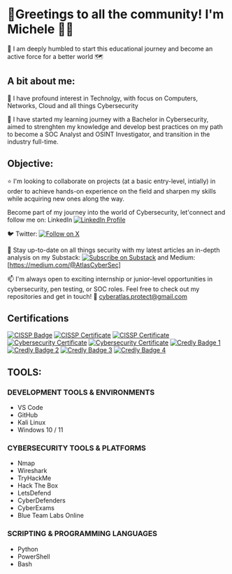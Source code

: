 # 👋Greetings to all the community! I'm Michele 🙋‍♂️
🤝 I am deeply humbled to start this educational journey and become an active force for a better world 🗺️

## A bit about me:
👀 I have profound interest in Technolgy, with focus on Computers, Networks, Cloud and all things Cybersecurity 

🌱 I have started my learning journey with a Bachelor in Cybersecurity, aimed to strenghten my knowledge and develop best practices on my path to become a SOC Analyst and OSINT Investigator, and transition in the industry full-time.

## Objective:
⭐ I'm looking to collaborate on projects (at a basic entry-level, intially) in order to achieve hands-on experience on the field and sharpen my skills while acquiring new ones along the way.

Become part of my journey into the world of Cybersecurity, let'connect and follow me on:
LinkedIn [![LinkedIn Profile](https://img.shields.io/badge/LinkedIn-Michele%20Filandro-blue?style=flat-square&logo=linkedin)](https://www.linkedin.com/in/michele-filandro-atlas-security/)


🐦 Twitter: 
[![Follow on X](https://img.shields.io/badge/X-@Atl4sCyberSec-1DA1F2?style=flat-square&logo=twitter)](https://x.com/Atl4sCyberSec)

📑 Stay up-to-date on all things security with my latest articles an in-depth analysis on my Substack:
[![Subscribe on Substack](https://img.shields.io/badge/Substack-AtlasProtect-orange?style=flat-square&logo=substack)](https://substack.com/@atlasprotect?r=1f5xo4&utm_campaign=profile&utm_medium=profile-page)
 and Medium: [https://medium.com/@AtlasCyberSec] 
 
📫 I'm always open to exciting internship or junior-level opportunities in cybersecurity, pen testing, or SOC roles. Feel free to check out my repositories and get in touch! 📧 cyberatlas.protect@gmail.com
      

## Certifications

[![CISSP Badge](https://img.shields.io/badge/CISSP-Let%27sDefend-blue?logo=letsdefend&style=flat-square)](https://app.letsdefend.io/my-rewards/detail/af4cabe4778547beaf379edff34a4a56)
[![CISSP Certificate](https://img.shields.io/badge/CISSP-Basel%20Institute-blueviolet?style=flat-square&logo=graduation-cap)](https://learn.baselgovernance.org/mod/customcert/verify_certificate.php?code=6UPOI5FziI&qrcode=1)
[![CISSP Certificate](https://img.shields.io/badge/CISSP-IBM%20SkillsBuild-0f62fe?style=flat-square&logo=ibm)](https://courses.skillsbuild.skillsnetwork.site/certificates/1b0d14c95ca5460592fa255f37ca7f40)
[![Cybersecurity Certificate](https://img.shields.io/badge/Cybersecurity-IBM%20SkillsBuild-0f62fe?style=flat-square&logo=ibm)](https://courses.skillsbuild.skillsnetwork.site/certificates/6361b0078e8f41b696c700230a0b6c26)
[![Cybersecurity Certificate](https://img.shields.io/badge/Cybersecurity-IBM%20SkillsBuild-0f62fe?style=flat-square&logo=ibm)](https://courses.skillsbuild.skillsnetwork.site/certificates/804ea5422b9b475e8f15a9d406522224)
[![Credly Badge 1](https://img.shields.io/badge/Certifications-Credly%20Badge%201-1A74D9?style=flat-square)](https://www.credly.com/badges/8c13d126-6a2b-49b2-8f4e-0f468fceb60f/linked_in_profile)
[![Credly Badge 2](https://img.shields.io/badge/Certifications-Credly%20Badge%202-1A74D9?style=flat-square)](https://www.credly.com/badges/0d0d9d19-bbf5-424f-8780-01080a7a781e/linked_in_profile)
[![Credly Badge 3](https://img.shields.io/badge/Certifications-Credly%20Badge%203-1A74D9?style=flat-square)](https://www.credly.com/badges/c5679763-1543-4f47-8163-26c1c3f3cd5d/linked_in_profile)
[![Credly Badge 4](https://img.shields.io/badge/Certifications-Credly%20Badge%204-1A74D9?style=flat-square)](https://www.credly.com/badges/a3ff5c4f-4eb2-4614-8ad4-c07076624c94/linked_in_profile)

## TOOLS:
### DEVELOPMENT TOOLS & ENVIRONMENTS
- VS Code
- GitHub
- Kali Linux
- Windows 10 / 11

### CYBERSECURITY TOOLS & PLATFORMS
- Nmap
- Wireshark
- TryHackMe
- Hack The Box
- LetsDefend
- CyberDefenders
- CyberExams
- Blue Team Labs Online

### SCRIPTING & PROGRAMMING LANGUAGES
- Python
- PowerShell
- Bash





<!---
Mi117/Mi117 is a ✨ special ✨ repository because its `README.md` (this file) appears on your GitHub profile.
You can click the Preview link to take a look at your changes.
--->
